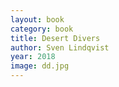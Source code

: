 ```yaml
---
layout: book
category: book
title: Desert Divers
author: Sven Lindqvist
year: 2018
image: dd.jpg
---
```

